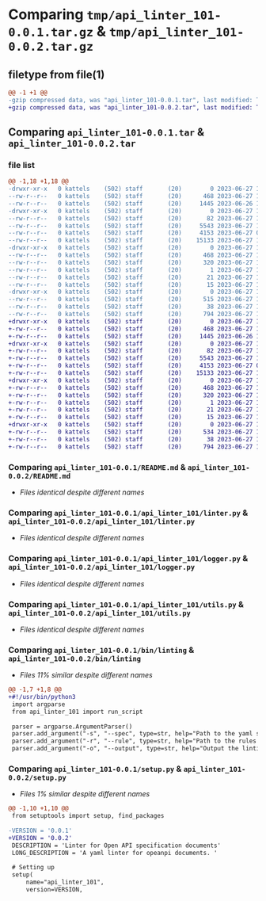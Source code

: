 # Comparing `tmp/api_linter_101-0.0.1.tar.gz` & `tmp/api_linter_101-0.0.2.tar.gz`

## filetype from file(1)

```diff
@@ -1 +1 @@
-gzip compressed data, was "api_linter_101-0.0.1.tar", last modified: Tue Jun 27 13:52:17 2023, max compression
+gzip compressed data, was "api_linter_101-0.0.2.tar", last modified: Tue Jun 27 13:59:55 2023, max compression
```

## Comparing `api_linter_101-0.0.1.tar` & `api_linter_101-0.0.2.tar`

### file list

```diff
@@ -1,18 +1,18 @@
-drwxr-xr-x   0 kattels    (502) staff       (20)        0 2023-06-27 13:52:17.393762 api_linter_101-0.0.1/
--rw-r--r--   0 kattels    (502) staff       (20)      468 2023-06-27 13:52:17.393633 api_linter_101-0.0.1/PKG-INFO
--rw-r--r--   0 kattels    (502) staff       (20)     1445 2023-06-26 10:29:28.000000 api_linter_101-0.0.1/README.md
-drwxr-xr-x   0 kattels    (502) staff       (20)        0 2023-06-27 13:52:17.392403 api_linter_101-0.0.1/api_linter_101/
--rw-r--r--   0 kattels    (502) staff       (20)       82 2023-06-27 10:47:40.000000 api_linter_101-0.0.1/api_linter_101/__init__.py
--rw-r--r--   0 kattels    (502) staff       (20)     5543 2023-06-27 13:50:20.000000 api_linter_101-0.0.1/api_linter_101/linter.py
--rw-r--r--   0 kattels    (502) staff       (20)     4153 2023-06-27 08:32:59.000000 api_linter_101-0.0.1/api_linter_101/logger.py
--rw-r--r--   0 kattels    (502) staff       (20)    15133 2023-06-27 10:54:36.000000 api_linter_101-0.0.1/api_linter_101/utils.py
-drwxr-xr-x   0 kattels    (502) staff       (20)        0 2023-06-27 13:52:17.393277 api_linter_101-0.0.1/api_linter_101.egg-info/
--rw-r--r--   0 kattels    (502) staff       (20)      468 2023-06-27 13:52:17.000000 api_linter_101-0.0.1/api_linter_101.egg-info/PKG-INFO
--rw-r--r--   0 kattels    (502) staff       (20)      320 2023-06-27 13:52:17.000000 api_linter_101-0.0.1/api_linter_101.egg-info/SOURCES.txt
--rw-r--r--   0 kattels    (502) staff       (20)        1 2023-06-27 13:52:17.000000 api_linter_101-0.0.1/api_linter_101.egg-info/dependency_links.txt
--rw-r--r--   0 kattels    (502) staff       (20)       21 2023-06-27 13:52:17.000000 api_linter_101-0.0.1/api_linter_101.egg-info/requires.txt
--rw-r--r--   0 kattels    (502) staff       (20)       15 2023-06-27 13:52:17.000000 api_linter_101-0.0.1/api_linter_101.egg-info/top_level.txt
-drwxr-xr-x   0 kattels    (502) staff       (20)        0 2023-06-27 13:52:17.393439 api_linter_101-0.0.1/bin/
--rw-r--r--   0 kattels    (502) staff       (20)      515 2023-06-27 13:50:46.000000 api_linter_101-0.0.1/bin/linting
--rw-r--r--   0 kattels    (502) staff       (20)       38 2023-06-27 13:52:17.393807 api_linter_101-0.0.1/setup.cfg
--rw-r--r--   0 kattels    (502) staff       (20)      794 2023-06-27 13:51:30.000000 api_linter_101-0.0.1/setup.py
+drwxr-xr-x   0 kattels    (502) staff       (20)        0 2023-06-27 13:59:55.944006 api_linter_101-0.0.2/
+-rw-r--r--   0 kattels    (502) staff       (20)      468 2023-06-27 13:59:55.943884 api_linter_101-0.0.2/PKG-INFO
+-rw-r--r--   0 kattels    (502) staff       (20)     1445 2023-06-26 10:29:28.000000 api_linter_101-0.0.2/README.md
+drwxr-xr-x   0 kattels    (502) staff       (20)        0 2023-06-27 13:59:55.942740 api_linter_101-0.0.2/api_linter_101/
+-rw-r--r--   0 kattels    (502) staff       (20)       82 2023-06-27 10:47:40.000000 api_linter_101-0.0.2/api_linter_101/__init__.py
+-rw-r--r--   0 kattels    (502) staff       (20)     5543 2023-06-27 13:50:20.000000 api_linter_101-0.0.2/api_linter_101/linter.py
+-rw-r--r--   0 kattels    (502) staff       (20)     4153 2023-06-27 08:32:59.000000 api_linter_101-0.0.2/api_linter_101/logger.py
+-rw-r--r--   0 kattels    (502) staff       (20)    15133 2023-06-27 10:54:36.000000 api_linter_101-0.0.2/api_linter_101/utils.py
+drwxr-xr-x   0 kattels    (502) staff       (20)        0 2023-06-27 13:59:55.943519 api_linter_101-0.0.2/api_linter_101.egg-info/
+-rw-r--r--   0 kattels    (502) staff       (20)      468 2023-06-27 13:59:55.000000 api_linter_101-0.0.2/api_linter_101.egg-info/PKG-INFO
+-rw-r--r--   0 kattels    (502) staff       (20)      320 2023-06-27 13:59:55.000000 api_linter_101-0.0.2/api_linter_101.egg-info/SOURCES.txt
+-rw-r--r--   0 kattels    (502) staff       (20)        1 2023-06-27 13:59:55.000000 api_linter_101-0.0.2/api_linter_101.egg-info/dependency_links.txt
+-rw-r--r--   0 kattels    (502) staff       (20)       21 2023-06-27 13:59:55.000000 api_linter_101-0.0.2/api_linter_101.egg-info/requires.txt
+-rw-r--r--   0 kattels    (502) staff       (20)       15 2023-06-27 13:59:55.000000 api_linter_101-0.0.2/api_linter_101.egg-info/top_level.txt
+drwxr-xr-x   0 kattels    (502) staff       (20)        0 2023-06-27 13:59:55.943684 api_linter_101-0.0.2/bin/
+-rw-r--r--   0 kattels    (502) staff       (20)      534 2023-06-27 13:56:57.000000 api_linter_101-0.0.2/bin/linting
+-rw-r--r--   0 kattels    (502) staff       (20)       38 2023-06-27 13:59:55.944049 api_linter_101-0.0.2/setup.cfg
+-rw-r--r--   0 kattels    (502) staff       (20)      794 2023-06-27 13:58:01.000000 api_linter_101-0.0.2/setup.py
```

### Comparing `api_linter_101-0.0.1/README.md` & `api_linter_101-0.0.2/README.md`

 * *Files identical despite different names*

### Comparing `api_linter_101-0.0.1/api_linter_101/linter.py` & `api_linter_101-0.0.2/api_linter_101/linter.py`

 * *Files identical despite different names*

### Comparing `api_linter_101-0.0.1/api_linter_101/logger.py` & `api_linter_101-0.0.2/api_linter_101/logger.py`

 * *Files identical despite different names*

### Comparing `api_linter_101-0.0.1/api_linter_101/utils.py` & `api_linter_101-0.0.2/api_linter_101/utils.py`

 * *Files identical despite different names*

### Comparing `api_linter_101-0.0.1/bin/linting` & `api_linter_101-0.0.2/bin/linting`

 * *Files 11% similar despite different names*

```diff
@@ -1,7 +1,8 @@
+#!/usr/bin/python3
 import argparse
 from api_linter_101 import run_script
 
 parser = argparse.ArgumentParser()
 parser.add_argument("-s", "--spec", type=str, help="Path to the yaml specification file")
 parser.add_argument("-r", "--rule", type=str, help="Path to the rules that specification file must follow")
 parser.add_argument("-o", "--output", type=str, help="Output the linting errors possible options, json | yaml")
```

### Comparing `api_linter_101-0.0.1/setup.py` & `api_linter_101-0.0.2/setup.py`

 * *Files 1% similar despite different names*

```diff
@@ -1,10 +1,10 @@
 from setuptools import setup, find_packages
 
-VERSION = '0.0.1'
+VERSION = '0.0.2'
 DESCRIPTION = 'Linter for Open API specification documents'
 LONG_DESCRIPTION = 'A yaml linter for opeanpi documents. '
 
 # Setting up
 setup(
     name="api_linter_101",
     version=VERSION,
```

